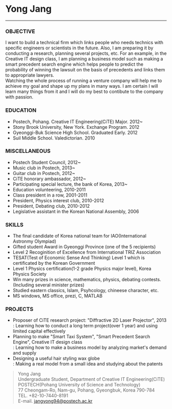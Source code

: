 # Yong Jang
***

### OBJECTIVE ###
I want to build a technical firm which links people who needs technics with specific engineers or scientists in the 
future. Also, I am preparing it by conducting a research, planning several projects, etc. For an example, in the
Creative IT design class, I am planning a business model such as making a smart precedent search engine which helps 
people to predict the probability of winning the lawsuit on the basis of precedents and links them to appropriate lawyers.<br/>
Watching the whole process of running a venture company will help me to achieve my goal and shape up my plans in many ways.
I am certain I will learn many things from it and I will do my best to contibute to the company with passion.


### EDUCATION ###

- Postech, Pohang. Creative IT Engineering(CiTE) Major. 2012~
- Stony Brook University, New York. Exchange Program. 2012
- Gyeonggi-Buk Science High School. Graduated Early. 2012
- Suil Middle School. Valedictorian. 2010

### MISCELLANEOUS ###

- Postech Student Council, 2012~
- Music club in Postech, 2013~
- Guitar club in Postech, 2012~
- CiTE honorary ambassador, 2012~
- Participating special lecture, the bank of Korea, 2013~
- Education volunteering, 2010-2011
- Class president in a row, 2001-2011
- President, Physics interest club, 2010-2012
- President, Debating club, 2010-2012
- Legislative assistant in the Korean National Assembly, 2006

### SKILLS ###

- The final candidate of Korea national team for IAO(International Astronmy Olympiad)
- Gifted student Award in Gyeonggi Province (one of the 5 recipients)
- Level 2 Recoginition of Excellence from International TRIZ Association
- TESAT(Test of Economic Sense And Thinking) Level 1 which is certificated by the Korean Government
- Level 1 Physics certification(1-2 grade Physics major level), Korea Physics Society
- Win many prizes in science, mathematics, physics, debating contests.(Including several minister prizes)
- Studied eastern classics, Islam, Psyhcology, chineese character, etc.
- MS windows, MS office, prezi, C, MATLAB

### PROJECTS ###

- Proposer of CiTE research project: "Diffractive 2D Laser Projector", 2013
<br/>: Learning how to conduct a long term project(over 1 year) and using limited capital effectively
- Planning to make "Smart Taxi System", "Smart Precedent Search Engine", Creative IT design class
<br/>: Learning how to make a business model by analyzing market's demand and supply
- Designing a useful hair styling wax globe
<br/>: Making a real model from a small idea and studying about the patents<br/>

>Yong Jang<br/>
Undergraduate Student, Department of Creative IT Engineering(CiTE)<br/>
POSTECH(Pohang University of Science and Technology)<br/>
77 Cheongam-Ro, Nam-gu, Pohang, Gyeongbuk, Korea 790-784<br/>
TEL. +82-10-7440-8191<br/>
>E-mail. jangyong94@postech.ac.kr<br/>
